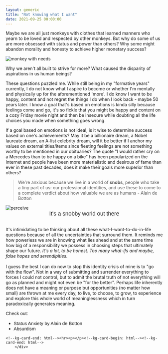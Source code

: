 ```yaml
---
layout: generic
title: "Not knowing what I want"
date: 2021-09-25 00:00:00
---
```

<div class="content">
            <p>Maybe we are all just monkeys with clothes that learned manners who yearn to be loved and respected by other monkeys. But why do some of us are more obsessed with status and power than others? Why some might abandon morality and honesty to achieve higher monetary success? </p><!--kg-card-begin: html--><style>
 img.center{
     display: block;
     margin-left: auto;
     margin-right: auto;
    }
</style>

<img src="https://i.imgur.com/RqVtNBG.png" alt="monkey with needs" class="center"><!--kg-card-end: html--><p>Why we aren't all built to strive for more? What caused the disparity of aspirations in us human beings? &nbsp;</p><p>These questions puzzled me. While still being in my "formative years" currently, I do not know what I aspire to become or whether I'm mentally and physically up for the aforementioned 'more'. I do know I want to be happy, content and not regret the things I do when I look back - maybe 50 years later. I know a goal that's based on emotions is kinda silly because feelings come and go, it's so fickle that you might be happy and content on a cozy Friday movie night and then be insecure while doubting all the life choices you made when something goes wrong. </p><p>If a goal based on emotions is not ideal, is it wise to determine success based on one's achievements? May it be a billionaire dream, a Nobel laureate dream, an A-list celebrity dream, will it be better if I anchor my values on external titles/items since fleeting feelings are not something worthy to be mentioned in our obituaries? The quote "I would rather cry on a Mercedes than to be happy on a bike" has been popularized on the Internet and people have been more materialistic and desirous of fame than ever in these past decades, does it make their goals more superior than others? </p><blockquote>We're anxious because we live in a world of <strong>snobs</strong>, people who take a tiny part of us: our professional identities, and use these to come to a complete verdict about how valuable we are as humans - Alain de Botton </blockquote><!--kg-card-begin: html-->
    <link rel="preconnect" href="https://fonts.googleapis.com">
<link rel="preconnect" href="https://fonts.gstatic.com" crossorigin="">
<link href="https://fonts.googleapis.com/css2?family=Rubik:ital,wght@1,300&amp;display=swap" rel="stylesheet">
<style>
 img.center{
     display: block;
     margin-left: auto;
     margin-right: auto;
    }
    div.g {
        font-size: 18px;
        text-align: center;
        font-family: 'Rubik', sans-serif;
    }
</style>

<img src="https://i.imgur.com/exHJp0v.png" alt="perceive" class="center">
<div class="g">It's a snobby world out there</div>
<br>
<!--kg-card-end: html--><p>It's intimidating to be thinking about all these what-I-want-to-do-in-life questions because of all the uncertainties that surround them. It reminds me how powerless we are in knowing what lies ahead and at the same time how big of a responsibility we possess in choosing steps that ultimately shape our future. <em>It's a lot, to be honest. Too many what-ifs and maybe, false hopes and serendipities. </em><br><br>I guess the best I can do now to stop this identity crisis of mine is to "go with the flow". Not in a way of submitting and surrender everything to forces I could not control, but to admit the brutal truth of not everything will go as planned and might not even be "for the better". Perhaps life inherently does not have a meaning or purpose but opportunities (no matter how small) are thrown at me every day, to live, to choose, to grow, to experience and explore this whole world of meaninglessness which in turn paradoxically generates meaning. </p><p></p><!--kg-card-begin: html-->
<link rel="preconnect" href="https://fonts.googleapis.com">
<link rel="preconnect" href="https://fonts.gstatic.com" crossorigin="">
<link href="https://fonts.googleapis.com/css2?family=Raleway:wght@500&amp;display=swap" rel="stylesheet">
    <style>
        div.f {
            font-size: 15px;
            font-family: 'Raleway', sans-serif;
    </style>
<div class="f">Check out: 
    <ul>
        <li>Status Anxiety by Alain de Botton</li>
        <li>Absurdism </li>
        </ul></div>
    
    <!--kg-card-end: html--><hr><p></p><!--kg-card-begin: html--><!--kg-card-end: html-->
        </div>